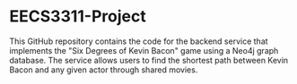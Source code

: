 # EECS3311-Project

This GitHub repository contains the code for the backend service that implements the "Six Degrees of Kevin Bacon" game using a Neo4j graph database. The service allows users to find the shortest path between Kevin Bacon and any given actor through shared movies. 
